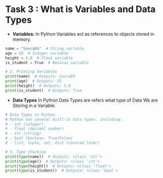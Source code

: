 # Task 3 : What is Variables and Data Types

- **Variables:** In Python Variables act as references to objects stored in memory.
```.py
name = "Sourabh"  # String variable
age = 25  # Integer variable
height = 5.9  # Float variable
is_student = True  # Boolean variable

# 2. Printing Variables
print(name)  # Outputs: Sourabh
print(age)  # Outputs: 25
print(height)  # Outputs: 5.9
print(is_student)  # Outputs: True

```
 
- **Data Types** In Python Data Types are refers what type of Data We are Storing in a Variable.
 
```.py
# Data Types in Python
# Python has several built-in data types, including:
# - int (integer)
# - float (decimal number)
# - str (string)
# - bool (boolean, True/False)
# - list, tuple, set, dict (covered later)

# 3. Type Checking
print(type(name))  # Outputs: <class 'str'>
print(type(age))  # Outputs: <class 'int'>
print(type(height))  # Outputs: <class 'float'>
print(type(is_student))  # Outputs: <class 'bool'>

```
